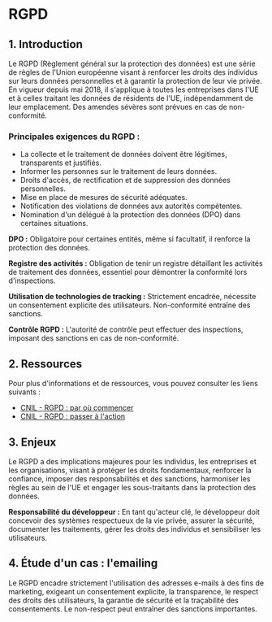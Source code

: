 # RGPD

## 1. Introduction

Le RGPD (Règlement général sur la protection des données) est une série de règles de l'Union européenne visant à renforcer les droits des individus sur leurs données personnelles et à garantir la protection de leur vie privée. En vigueur depuis mai 2018, il s'applique à toutes les entreprises dans l'UE et à celles traitant les données de résidents de l'UE, indépendamment de leur emplacement. Des amendes sévères sont prévues en cas de non-conformité.

### Principales exigences du RGPD :

- La collecte et le traitement de données doivent être légitimes, transparents et justifiés.
- Informer les personnes sur le traitement de leurs données.
- Droits d'accès, de rectification et de suppression des données personnelles.
- Mise en place de mesures de sécurité adéquates.
- Notification des violations de données aux autorités compétentes.
- Nomination d'un délégué à la protection des données (DPO) dans certaines situations.

**DPO :** Obligatoire pour certaines entités, même si facultatif, il renforce la protection des données.

**Registre des activités :** Obligation de tenir un registre détaillant les activités de traitement des données, essentiel pour démontrer la conformité lors d'inspections.

**Utilisation de technologies de tracking :** Strictement encadrée, nécessite un consentement explicite des utilisateurs. Non-conformité entraîne des sanctions.

**Contrôle RGPD :** L'autorité de contrôle peut effectuer des inspections, imposant des sanctions en cas de non-conformité.

## 2. Ressources

Pour plus d'informations et de ressources, vous pouvez consulter les liens suivants :

- [CNIL - RGPD : par où commencer](https://www.cnil.fr/fr/rgpd-par-ou-commencer)
- [CNIL - RGPD : passer à l'action](https://www.cnil.fr/fr/rgpd-passer-a-laction)

## 3. Enjeux

Le RGPD a des implications majeures pour les individus, les entreprises et les organisations, visant à protéger les droits fondamentaux, renforcer la confiance, imposer des responsabilités et des sanctions, harmoniser les règles au sein de l'UE et engager les sous-traitants dans la protection des données.

**Responsabilité du développeur :** En tant qu'acteur clé, le développeur doit concevoir des systèmes respectueux de la vie privée, assurer la sécurité, documenter les traitements, gérer les droits des individus et sensibiliser les utilisateurs.

## 4. Étude d'un cas : l'emailing

Le RGPD encadre strictement l'utilisation des adresses e-mails à des fins de marketing, exigeant un consentement explicite, la transparence, le respect des droits des utilisateurs, la garantie de sécurité et la traçabilité des consentements. Le non-respect peut entraîner des sanctions importantes.